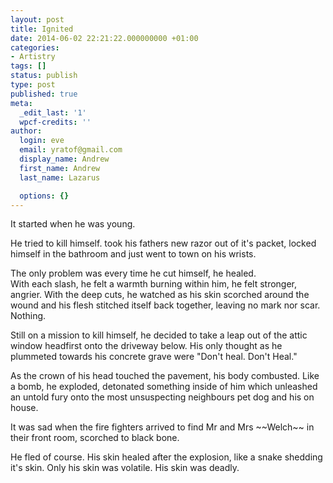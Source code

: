 ```yaml
---
layout: post
title: Ignited
date: 2014-06-02 22:21:22.000000000 +01:00
categories:
- Artistry
tags: []
status: publish
type: post
published: true
meta:
  _edit_last: '1'
  wpcf-credits: ''
author:
  login: eve
  email: yratof@gmail.com
  display_name: Andrew
  first_name: Andrew
  last_name: Lazarus

  options: {}
---
```

<p>It started when he was young.</p>
<p>He tried to kill himself. took his fathers new razor out of it's packet, locked himself in the bathroom and just went to town on his wrists.</p>
<p>The only problem was every time he cut himself, he healed.<br />
With each slash, he felt a warmth burning within him, he felt stronger, angrier. With the deep cuts, he watched as his skin scorched around the wound and his flesh stitched itself back together, leaving no mark nor scar. Nothing.</p>
<p>Still on a mission to kill himself, he decided to take a leap out of the attic window headfirst onto the driveway below. His only thought as he plummeted towards his concrete grave were "Don't heal. Don't Heal."</p>
<p>As the crown of his head touched the pavement, his body combusted. Like a bomb, he exploded, detonated something inside of him which unleashed an untold fury onto the most unsuspecting neighbours pet dog and his on house.</p>
<p>It was sad when the fire fighters arrived to find Mr and Mrs ~~Welch~~ in their front room, scorched to black bone.</p>
<p>He fled of course. His skin healed after the explosion, like a snake shedding it's skin. Only his skin was volatile. His skin was deadly.</p>
